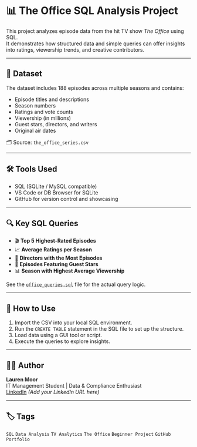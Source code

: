 
# 📊 The Office SQL Analysis Project

This project analyzes episode data from the hit TV show *The Office* using SQL.  
It demonstrates how structured data and simple queries can offer insights into ratings, viewership trends, and creative contributors.

---

## 📁 Dataset

The dataset includes 188 episodes across multiple seasons and contains:
- Episode titles and descriptions
- Season numbers
- Ratings and vote counts
- Viewership (in millions)
- Guest stars, directors, and writers
- Original air dates

🗂️ Source: `the_office_series.csv`

---

## 🛠️ Tools Used

- SQL (SQLite / MySQL compatible)
- VS Code or DB Browser for SQLite
- GitHub for version control and showcasing

---

## 🔍 Key SQL Queries

- 🎬 **Top 5 Highest-Rated Episodes**
- 📈 **Average Ratings per Season**
- 🎥 **Directors with the Most Episodes**
- 🌟 **Episodes Featuring Guest Stars**
- 📊 **Season with Highest Average Viewership**

See the [`office_queries.sql`](./office_queries.sql) file for the actual query logic.

---

## 🚀 How to Use

1. Import the CSV into your local SQL environment.
2. Run the `CREATE TABLE` statement in the SQL file to set up the structure.
3. Load data using a GUI tool or script.
4. Execute the queries to explore insights.

---

## 👩‍💻 Author

**Lauren Moor**  
IT Management Student | Data & Compliance Enthusiast  
[LinkedIn](https://www.linkedin.com/) *(Add your LinkedIn URL here)*

---

## 🏷️ Tags

`SQL` `Data Analysis` `TV Analytics` `The Office` `Beginner Project` `GitHub Portfolio`
